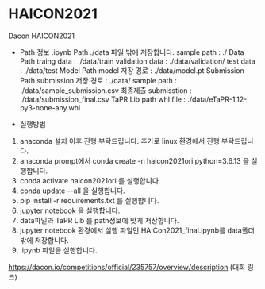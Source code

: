 # HAICON2021
Dacon HAICON2021


- Path 정보
	.ipynb Path
		./data 파일 밖에 저장합니다.
		sample path : ./
	Data Path
		traing data : ./data/train
		validation data : ./data/validation/
		test data : ./data/test
	Model Path
		model 저장 경로 : ./data/model.pt
	Submission Path
		submission 저장 경로 : ./data/
		sample path : ./data/sample_submission.csv
		최종제출 submisstion : ./data/submission_final.csv
	TaPR Lib path
		whl file : ./data/eTaPR-1.12-py3-none-any.whl
    
    
- 실행방법
1. anaconda 설치 이후 진행 부탁드립니다. 추가로 linux 환경에서 진행 부탁드립니다.
2. anaconda prompt에서 conda create -n haicon2021ori python=3.6.13 을 실행합니다.
3. conda activate haicon2021ori 를 실행합니다.
4. conda update --all 을 실행합니다.
5. pip install -r requirements.txt 를 실행합니다.
6. jupyter notebook 을 실행합니다.
7. data파일과 TaPR Lib 를 path정보에 맞게 저장합니다.
8. jupyter notebook 환경에서 실행 파일인 HAICon2021_final.ipynb를 data폴더 밖에 저장합니다.
9. .ipynb 파일을 실행합니다.


https://dacon.io/competitions/official/235757/overview/description (대회 링크)
